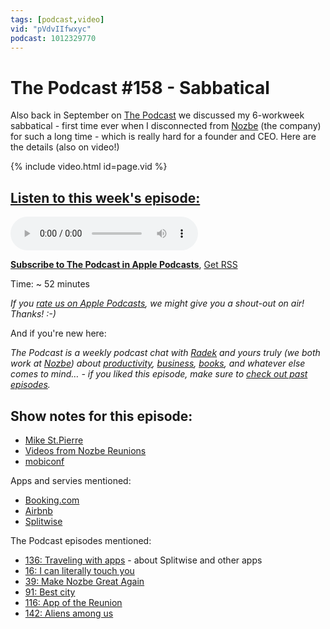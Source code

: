 ```yaml
---
tags: [podcast,video]
vid: "pVdvIIfwxyc"
podcast: 1012329770
---
```


# The Podcast #158 - Sabbatical

Also back in September on [The Podcast][p] we discussed my 6-workweek sabbatical - first time ever when I disconnected from [Nozbe][n] (the company) for such a long time - which is really hard for a founder and CEO. Here are the details (also on video!)

{% include video.html id=page.vid %}

<!--More-->

## [Listen to this week's episode:][e]

<audio controls>
<source src="https://files.nozbe.com/podcast/158.mp3" type="audio/mpeg">
</audio>

**[Subscribe to The Podcast in Apple Podcasts][i]**, [Get RSS][rss]

Time: ~ 52 minutes

*If you [rate us on Apple Podcasts][i], we might give you a shout-out on air! Thanks! :-)*

And if you're new here:

*The Podcast is a weekly podcast chat with [Radek][r] and yours truly (we both work at [Nozbe][n]) about [productivity](/productivity), [business](/business), [books](/books), and whatever else comes to mind… - if you liked this episode, make sure to [check out past episodes](/podcast).*

## Show notes for this episode:

  * [Mike St.Pierre](http://www.mikestpierre.com/)
  * [Videos from Nozbe Reunions](https://www.youtube.com/watch?v=lkIkqD1frIA&list=PL4VGcOPPsP4Oo4U07VkEJ4oZ8TzZqO5Sy)
  * [mobiconf](https://2018.mobiconf.org/)

Apps and servies mentioned:

  * [Booking.com](https://www.booking.com/)
  * [Airbnb](https://www.airbnb.com/)
  * [Splitwise](https://www.splitwise.com/)

The Podcast episodes mentioned:

  * [136: Traveling with apps](https://thepodcast.fm/episodes/136) \- about Splitwise and other apps
  * [16: I can literally touch you](https://thepodcast.fm/episodes/16)
  * [39: Make Nozbe Great Again](https://thepodcast.fm/episodes/39)
  * [91: Best city](https://thepodcast.fm/91)
  * [116: App of the Reunion](https://thepodcast.fm/116)
  * [142: Aliens among us](https://thepodcast.fm/142)



[y]: https://michael.gratis/thepodcastyt
[rss]: http://thepodcast.fm/episodes?format=RSS
[e]: http://thepodcast.fm/episodes/158

[p]: https://michael.gratis/thepodcastfm
[n]: https://nozbe.com/?a=mike
[r]: https://michael.gratis/radex
[i]: https://michael.gratis/thepodcast
[o]: https://michael.gratis/ipadonly

